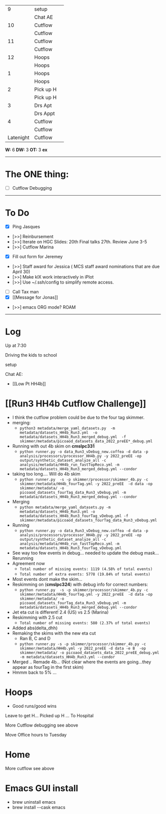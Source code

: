 
|           |           |     |
| --------- | --------- | --- |
| 9         | setup     |     |
|           | Chat AE   |     |
| 10        | Cutflow   |     |
|           | Cutflow   |     |
| 11        | Cutflow   |     |
|           | Cutflow   |     |
| 12        | Hoops     |     |
|           | Hoops     |     |
| 1         | Hoops     |     |
|           | Hoops     |     |
| 2         | Pick up H |     |
|           | Pick up H |     |
| 3         | Drs Apt   |     |
|           | Drs Appt  |     |
| 4         | Cutflow   |     |
|           | Cutflow   |     |
| Latenight | Cutflow   |     |

**W:** 6 
**DW:** 3
**OT:** 3
**ex**

---
# The ONE thing: 
- [ ] Cutflow Debugging

---
# To Do

- [x] Ping Jasques
- [>>] Reinbursement
- [>>] Iterate on HGC Slides:  20th Final talks 27th. Review June 3-5
- [>>] Cutflow Marina
- [x]  Fill out form for Jeremey
- [>>] Staff award for Jessica ( MCS staff award nominations that are due April 30)
- [>>]  Make klX work interactively in iPlot
- [>>]  Use ~/.ssh/config to simplify remote access.
- [ ] Call Tax man
- [x] [[Message for Jonas]]
- [>>] emacs ORG mode? ROAM

---

# Log

Up at 7:30 

Driving the kids to school

setup

Chat AE: 
- [[Low Pt HH4b]]

# [[Run3 HH4b Cutflow Challenge]]
- I think the cutflow problem could be due to the four tag skimmer.
- merging: 
	- `python3 metadata/merge_yaml_datasets.py  -m metadata/datasets_HH4b_Run3.yml  -o metadata/datasets_HH4b_Run3_merged_debug.yml  -f skimmer/metadata/picoaod_datasets_data_2022_preEE*_debug.yml`
- Running with out 4b skim on **cmslpc331**
	-  `python runner.py -o data_Run3_vDebug_new.coffea -d data -p analysis/processors/processor_HH4b.py -y 2022_preEE -op output/synthetic_dataset_analyze_all -c analysis/metadata/HH4b_run_fastTopReco.yml -m metadata/datasets_HH4b_Run3_merged_debug.yml --condor`
- taking too long.... Will do 4b skim
	-  `python runner.py  -s -p skimmer/processor/skimmer_4b.py -c skimmer/metadata/HH4b_fourTag.yml -y 2022_preEE  -d data -op skimmer/metadata/ -o picoaod_datasets_fourTag_data_Run3_vDebug.yml -m metadata/datasets_HH4b_Run3_merged_debug.yml --condor`
- Merging
	- `python metadata/merge_yaml_datasets.py -m metadata/datasets_HH4b_Run3.yml -o metadata/datasets_HH4b_Run3_fourTag_vDebug.yml -f skimmer/metadata/picoaod_datasets_fourTag_data_Run3_vDebug.yml`
- Running
	- `python runner.py -o data_Run3_vDebug_new.coffea -d data -p analysis/processors/processor_HH4b.py -y 2022_preEE -op output/synthetic_dataset_analyze_all -c analysis/metadata/HH4b_run_fastTopReco.yml -m metadata/datasets_HH4b_Run3_fourTag_vDebug.yml `
- See way too few events in debug... needed to update the debug mask... Rerunning
- Agreement now
	- `Total number of missing events: 1119 (4.58% of total events)`
	- `Total number of extra events: 5778 (19.84% of total events)`
- Most events dont make the skim...
- Reskimming  on (**cmslpc324**) with debug info for correct numbers:
	- `python runner.py  -s -p skimmer/processor/skimmer_4b.py -c skimmer/metadata/HH4b_fourTag.yml -y 2022_preEE  -d data -op skimmer/metadata/ -o picoaod_datasets_fourTag_data_Run3_vDebug.yml -m metadata/datasets_HH4b_Run3_merged_debug.yml --condor`
- Jet eta cut is different!  2.4 (US) vs 2.5 (Marina)
- Reskimming with 2.5 cut
	- `Total number of missing events: 580 (2.37% of total events)`
- Added abs(delta_dhh)
- Remaking the skims with the new eta cut
	- Ran B, C and D
	- `python runner.py -s -p skimmer/processor/skimmer_4b.py -c skimmer/metadata/HH4b.yml -y 2022_preEE -d data -e B  -op skimmer/metadata/ -o picoaod_datasets_data_2022_preEE_debug.yml -m metadata/datasets_HH4b_Run3.yml --condor`
- Merged .. Remade 4b... (Not clear where the events are going...they appear as fourTag in the first skim)
- Hmmm back to 5% ... 

# Hoops 
- Good runs/good wins

Leave to get H... Picked up H ... To Hospital 

More Cutflow debugging see above

Move Office hours to Tuesday

# Home 

More cutflow see above

# Emacs GUI install
- brew uninstall emacs
- brew install --cask emacs

